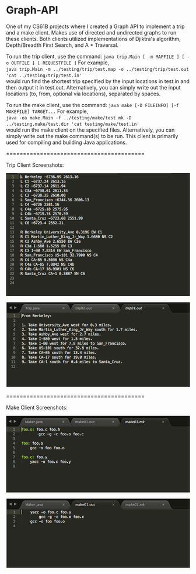 # Graph-API
One of my CS61B projects where I created a Graph API to implement a trip and a make client.
Makes use of directed and undirected graphs to run these clients. Both clients utilized implementations
of Djiktra's algorithm, Depth/Breadth First Search, and A * Traversal.

To run the trip client, use the command: `java trip.Main [ -m MAPFILE ] [ -o OUTFILE ] [ REQUESTFILE ]`
For example, <br> `java trip.Main -m ../testing/trip/test.map -o ../testing/trip/test.out 'cat ../testing/trip/test.in' ` <br>
would run find the shortest trip specified by the input locations in test.in and then output it in test.out.
Alternatively, you can simply write out the input locations (to, from, optional via locations), separated by spaces.

To run the make client, use the command: `java make [-D FILEINFO] [-f MAKEFILE] TARGET...`
For example, <br> `java -ea make.Main -f ../testing/make/test.mk -D ../testing.make/test.dir 'cat testing/make/test.in' ` <br>
would run the make client on the specified files. Alternatively, you can simply write out the make command(s) to be run.
This client is primarily used for compiling and building Java applications.

=========================================

Trip Client Screenshots:

![Alt text](trip_Map.png)

![Alt text](trip_Out.png)

=========================================

Make Client Screenshots:

![Alt text](make_Mk.png)

![Alt text](make_Out.png)
